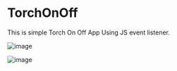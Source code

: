 # TorchOnOff

This is simple Torch On Off App Using JS event listener.

![image](https://user-images.githubusercontent.com/72144199/127422022-a118adf7-76e5-442b-b530-2d62740c1200.png)


![image](https://user-images.githubusercontent.com/72144199/127421957-dcf666ba-89aa-423d-a121-75c530a65858.png)
